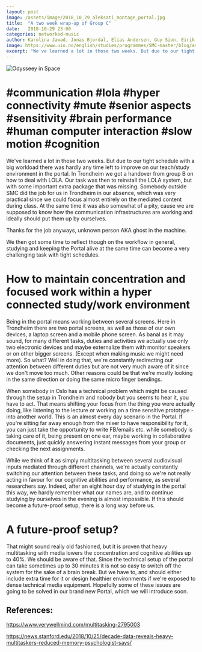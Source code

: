 ```yaml
---
layout: post
image: /assets/image/2018_10_29_aleksati_montage_portal.jpg
title:  "A two week wrap-up of Group C"
date:   2018-10-29 23:00
categories: networked-music
author: Karolina Jawad, Jonas Bjordal, Elias Andersen, Guy Sion, Eirik Dahl
image: https://www.uio.no/english/studies/programmes/SMC-master/blog/assets/image/2018_10_29_guysi_montage_portal.jpg
excerpt: "We've learned a lot in those two weeks. But due to our tight schedule with a big workload there was hardly any time left to improve on our teach/study environment in the portal. In Trondheim we got a handover from group B on how to deal with LOLA. Our task was then to reinstall the LOLA system, but with some important extra package that was missing."
---
```


![Odysseey in Space](https://www.uio.no/english/studies/programmes/SMC-master/blog/assets/image/2018_10_29_guysi_montage_portal.jpg "Odysseey in Space")

# #communication #lola #hyper connectivity #mute #senior aspects #sensitivity #brain performance #human computer interaction #slow motion #cognition


We've learned a lot in those two weeks. But due to our tight schedule with a big workload there was hardly any time
left to improve on our teach/study environment in the portal. In Trondheim we got a handover from group B on how to deal with LOLA.
Our task was then to reinstall the LOLA system, but with some important extra package that was missing.
Somebody outside SMC did the job for us in Trondheim in our absence, which was very practical since we could focus almost
entirely on the mediated content during class. At the same time it was also somewhat of a pity, cause we are supposed to know how the communication infrastructures are working and ideally should put them up by ourselves.

Thanks for the job anyways, unknown person AKA ghost in the machine.

We then got some time to reflect though on the workflow in general, studying and keeping the Portal alive at
the same time can become a very challenging task with tight schedules.

# How to maintain concentration and focused work within a hyper connected study/work environment

Being in the portal means working between several screens. Here in Trondheim there are two portal screens,
as well as those of our own devices, a laptop screen and a mobile phone screen.
As banal as it may sound, for many different tasks, duties and activities we actually use only two electronic devices and maybe
externalize them with monitor speakers or on other bigger screens. (Except when making music we might need more).
So what? Well in doing that, we're constantly redirecting our attention between different duties but are not very much
aware of it since we don't move too much. Other reasons could be that we're mostly looking in the same direction or doing
the same micro finger bendings.

When somebody in Oslo has a technical problem which might be caused through the setup in Trondheim and nobody but you seems
to hear it, you have to act. That means shifting your focus from the thing you were actually doing,
like listening to the lecture or working on a time sensitive prototype - into another world.
This is an almost every day scenario in the Portal. If you're sitting far away enough from the mixer to have responsibility for it,
you can just take the opportunity to write FB/emails etc. while somebody is taking care of it, being present on one ear,
maybe working in collaborative documents, just quickly answering instant messages from your group or checking the next assignments.

While we think of it as simply multitasking between several audiovisual inputs mediated through different channels,
we're actually constantly switching our attention between these tasks, and doing so we're not really acting in favour for
our cognitive abilities and performance, as several researchers say. Indeed, after an eight hour day of studying in the portal this way,
we hardly remember what our names are, and to continue studying by ourselves in the evening is almost impossible.
If this should become a future-proof setup, there is a long way before us.

# A future-proof setup?

That might sound really old fashioned, but it is proven that heavy multitasking with media lowers the concentration
and cognitive abilities up to 40%. We should be aware of that. Since the technical setup of the portal can take sometimes up to
30 minutes it is not so easy to switch off the system for the sake of a brain break. But we have to, and should either include
extra time for it or design healthier environments if we're exposed to dense technical media equipment.
Hopefully some of these issues are going to be solved in our brand new Portal, which we will introduce soon.



## References:

https://www.verywellmind.com/multitasking-2795003

https://news.stanford.edu/2018/10/25/decade-data-reveals-heavy-multitaskers-reduced-memory-psychologist-says/
